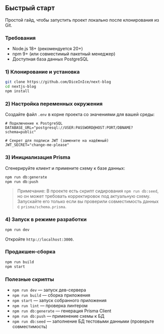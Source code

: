 ## Быстрый старт

Простой гайд, чтобы запустить проект локально после клонирования из Git.

### Требования
- Node.js 18+ (рекомендуется 20+)
- npm 9+ (или совместимый пакетный менеджер)
- Доступная база данных PostgreSQL

### 1) Клонирование и установка
```bash
git clone https://github.com/DiceInIce/next-blog
cd nextjs-blog
npm install
```

### 2) Настройка переменных окружения
Создайте файл `.env` в корне проекта со значениями для вашей среды:
```env
# Подключение к PostgreSQL
DATABASE_URL="postgresql://USER:PASSWORD@HOST:PORT/DBNAME?schema=public"

# Секрет для подписи JWT (замените на надёжный)
JWT_SECRET="change-me-please"
```

### 3) Инициализация Prisma
Сгенерируйте клиент и примените схему к базе данных:
```bash
npm run db:generate
npm run db:push
```

> Примечание: В проекте есть скрипт сидирования `npm run db:seed`, но он может требовать корректировок под актуальную схему. Запускайте его только если вы проверили совместимость данных с `prisma/schema.prisma`.

### 4) Запуск в режиме разработки
```bash
npm run dev
```
Откройте `http://localhost:3000`.

### Продакшен-сборка
```bash
npm run build
npm start
```

### Полезные скрипты
- `npm run dev` — запуск дев-сервера
- `npm run build` — сборка приложения
- `npm start` — запуск собранного приложения
- `npm run lint` — проверка линтером
- `npm run db:generate` — генерация Prisma Client
- `npm run db:push` — применение схемы к БД
- `npm run db:seed` — заполнение БД тестовыми данными (проверьте совместимость)


